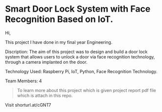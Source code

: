 # Smart Door Lock System with Face Recognition Based on IoT.

Hi, 

This project I have done in my final year Engineering.

Discription: 
The aim of this project was to design and build a door lock system that allows users to unlock a door via face recognition technology, through a camera implanted on the door.

Technology Used: Raspberry Pi, IoT, Python, Face Recognition Technology.

Team Members: 4

> To learn more about this project which is given project report pdf file which is attach in this repo.

Visit shorturl.at/cGNT7

